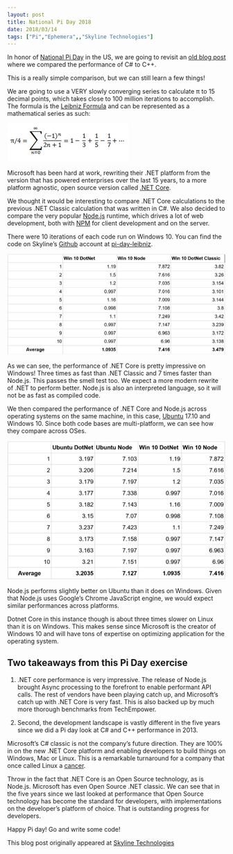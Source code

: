 ```yaml
---
layout: post
title: National Pi Day 2018
date: 2018/03/14
tags: ["Pi","Ephemera",,"Skyline Technologies"]
---
```

    
 
In honor of [National Pi Day](https://en.wikipedia.org/wiki/Pi_Day) in the US, we are going to revisit an [old blog post](https://jptacek.com/2013/03/have_your_pi/) where we compared the performance of C# to C++.
 
This is a really simple comparison, but we can still learn a few things!
 
We are going to use a VERY slowly converging series to calculate π to 15 decimal points, which takes close to 100 million iterations to accomplish. The formula is the [Leibniz Formula](https://en.wikipedia.org/wiki/Leibniz_formula_for_%CF%80) and can be represented as a mathematical series as such:
 
![Leibniz series for computing Pi](piLeibniz.png)

Microsoft has been hard at work, rewriting their .NET platform from the version that has powered enterprises over the last 15 years, to a more platform agnostic, open source version called [.NET Core](https://www.microsoft.com/net/).
 
We thought it would be interesting to compare .NET Core calculations to the previous .NET Classic calculation that was written in C#. We also decided to compare the very popular [Node.js](https://nodejs.org/en/) runtime, which drives a lot of web development, both with [NPM](https://www.npmjs.com/) for client development and on the server.
 
There were 10 iterations of each code run on Windows 10. You can find the code on Skyline’s [Github](https://github.com/SkylineTechnologies/) account at [pi-day-leibniz](https://github.com/SkylineTechnologies/pi-day-leibniz).
 
![win10 dot net node classic](piDayLang.png )

As we can see, the performance of .NET Core is pretty impressive on Windows! Three times as fast than .NET Classic and 7 times faster than Node.js. This passes the smell test too. We expect a more modern rewrite of .NET to perform better. Node.js is also an interpreted language, so it will not be as fast as compiled code.
 
We then compared the performance of .NET Core and Node.js across operating systems on the same machine, in this case, [Ubuntu](https://www.ubuntu.com/) 17.10 and Windows 10. Since both code bases are multi-platform, we can see how they compare across OSes.
 
![ubuntu dotnet node](piDayCompareOS.png)

Node.js performs slightly better on Ubuntu than it does on Windows. Given that Node.js uses Google’s Chrome JavaScript engine, we would expect similar performances across platforms.
 
Dotnet Core in this instance though is about three times slower on Linux than it is on Windows. This makes sense since Microsoft is the creator of Windows 10 and will have tons of expertise on optimizing application for the operating system.
 
## Two takeaways from this Pi Day exercise ##
1. .NET core performance is very impressive. The release of Node.js brought Async processing to the forefront to enable performant API calls. The rest of vendors have been playing catch up, and Microsoft’s catch up with .NET Core is very fast. This is also backed up by much more thorough benchmarks from TechEmpower.

2. Second, the development landscape is vastly different in the five years since we did a Pi day look at C# and C++ performance in 2013.

Microsoft’s C# classic is not the company’s future direction. They are 100% in on the new .NET Core platform and enabling developers to build things on Windows, Mac or Linux. This is a remarkable turnaround for a company that once called Linux a [cancer](https://www.theregister.co.uk/2001/06/02/ballmer_linux_is_a_cancer/).
 
Throw in the fact that .NET Core is an Open Source technology, as is Node.js. Microsoft has even Open Source .NET classic. We can see that in the five years since we last looked at performance that Open Source technology has become the standard for developers, with implementations on the developer’s platform of choice. That is outstanding progress for developers.
 
Happy Pi day! Go and write some code!

This blog post originally appeared
at [Skyline Technologies](https://www.skylinetechnologies.com/Blog/Skyline-Blog/March_2018/pi-day-compare-dotnet-core-classic-node-javascript)